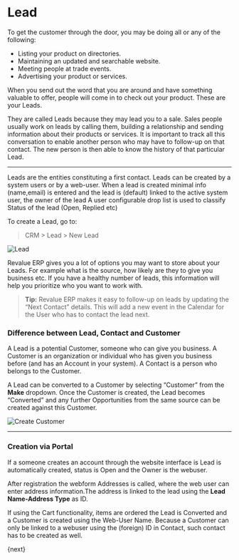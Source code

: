 # Lead

To get the customer through the door, you may be doing all or any of the
following:

  * Listing your product on directories.
  * Maintaining an updated and searchable website.
  * Meeting people at trade events.
  * Advertising your product or services.

When you send out the word that you are around and have something valuable to
offer, people will come in to check out your product. These are your Leads.

They are called Leads because they may lead you to a sale. Sales people
usually work on leads by calling them, building a relationship and sending
information about their products or services. It is important to track all
this conversation to enable another person who may have to follow-up on that
contact. The new person is then able to know the history of that particular
Lead.

---

Leads are the  entities constituting a first contact. Leads can be created by a system users or by a web-user. When a lead is created minimal info (name,email) is entered and the lead is (default) linked to the active system user, the owner of the lead  A user configurable drop list is used to classify Status of the lead (Open, Replied etc)

To create a Lead, go to:

> CRM > Lead > New Lead

<img class="screenshot" alt="Lead" src="/docs/assets/img/crm/lead.png">

Revalue ERP gives you a lot of options you may want to store about your Leads. For
example what is the source, how likely are they to give you business etc. If
you have a healthy number of leads, this information will help you prioritize
who you want to work with.

> **Tip:** Revalue ERP makes it easy to follow-up on leads by updating the “Next
Contact” details. This will add a new event in the Calendar for the User who
has to contact the lead next.

### Difference between Lead, Contact and Customer

A Lead is a potential Customer, someone who can give you business. A Customer is an
organization or individual who has given you business before (and has an Account
in your system). A Contact is a person who belongs to the Customer.

A Lead can be converted to a Customer by selecting “Customer” from the **Make**
dropdown. Once the Customer is created, the Lead becomes “Converted” and any
further Opportunities from the same source can be created against this
Customer.

<img class="screenshot" alt="Create Customer" src="/docs/assets/img/crm/lead-to-customer.gif">

---

### Creation via Portal

If a someone creates an account through the website interface is Lead is automatically created, status is Open and the Owner is the webuser.

After registration the webform Addresses is called, where the web user can enter address information.The address is linked to the lead using the **Lead Name-Address Type** as ID.

If using the Cart functionality, items are ordered the Lead is Converted and a Customer is created using the Web-User Name. Because a Customer can only be linked to a webuser using the (foreign) ID in Contact, such contact has to be created as well.

{next}
